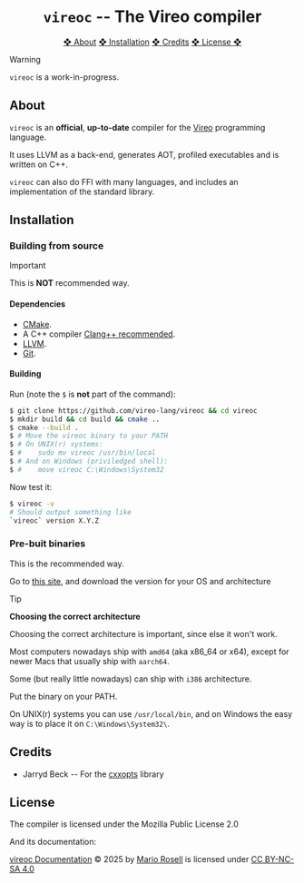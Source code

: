 <div align="center">
    <h1><code>vireoc</code> -- The Vireo compiler</h1>
</div>

<p align="center">
    <a href="#about">❖ About</a>
    <a href="#installation">❖ Installation</a>
    <a href="#credits">❖ Credits</a>
    <a href="#license">❖ License ❖</a>
</p>

> [!WARNING]
> `vireoc` is a work-in-progress.

## About ##

`vireoc` is an **official**, **up-to-date** compiler for the
[Vireo](https://vireo-lang.github.io) programming language.

It uses LLVM as a back-end, generates AOT, profiled executables and is
written on C++.

`vireoc` can also do FFI with many languages, and includes an implementation of
the standard library.

## Installation ##

### Building from source ###

> [!IMPORTANT]
> This is **NOT** recommended way.

#### Dependencies ####

- [CMake](https://cmake.org/).
- A C++ compiler [Clang++ recommended](https://clang.llvm.org/).
- [LLVM](https://llvm.org).
- [Git](httpps:/git-scm.org).

#### Building ####

Run (note the `$` is **not** part of the command):

```bash
$ git clone https://github.com/vireo-lang/vireoc && cd vireoc
$ mkdir build && cd build && cmake ..
$ cmake --build .
$ # Move the vireoc binary to your PATH
$ # On UNIX(r) systems:
$ #    sudo mv vireoc /usr/bin/local
$ # And on Windows (priviledged shell):
$ #    move vireoc C:\Windows\System32
```

Now test it:

```bash
$ vireoc -v
# Should output something like
`vireoc` version X.Y.Z
```

### Pre-buit binaries ###

This is the recommended way.

Go to [this site](https://github.com/vireo-lang/vireoc/releases), and download the
version for your OS and architecture

> [!TIP]
> **Choosing the correct architecture**
>
> Choosing the correct architecture is important, since else it won't work.
>
> Most computers nowadays ship with `amd64` (aka x86_64 or x64), except for
> newer Macs that usually ship with `aarch64`.
>
> Some (but really little nowadays) can ship with `i386` architecture.

Put the binary on your PATH.

On UNIX(r) systems you can use `/usr/local/bin`, and on Windows the easy way is
to place it on `C:\Windows\System32\`.

## Credits ##

- Jarryd Beck -- For the [cxxopts](https://github.com/jarro2783/cxxopts/) library

## License ##

The compiler is licensed under the Mozilla Public License 2.0

And its documentation:

<a href="https://github.com/vireo-lang/vireo-docs">vireoc Documentation</a> © 2025 by <a href="https://github.com/mar1lusk1">Mario Rosell</a> is licensed under <a href="https://creativecommons.org/licenses/by-nc-sa/4.0/">CC BY-NC-SA 4.0</a><img src="https://mirrors.creativecommons.org/presskit/icons/cc.svg" alt="" style="max-width: 1em;max-height:1em;margin-left: .2em;"><img src="https://mirrors.creativecommons.org/presskit/icons/by.svg" alt="" style="max-width: 1em;max-height:1em;margin-left: .2em;"><img src="https://mirrors.creativecommons.org/presskit/icons/nc.svg" alt="" style="max-width: 1em;max-height:1em;margin-left: .2em;"><img src="https://mirrors.creativecommons.org/presskit/icons/sa.svg" alt="" style="max-width: 1em;max-height:1em;margin-left: .2em;">
